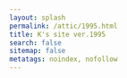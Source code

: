 ```yaml
---
layout: splash
permalink: /attic/1995.html
title: K's site ver.1995
search: false
sitemap: false
metatags: noindex, nofollow
---
```

<link rel="stylesheet" href="https://cdn.jsdelivr.net/npm/instantsearch.css@7.3.1/themes/algolia-min.css" integrity="sha256-HB49n/BZjuqiCtQQf49OdZn63XuKFaxcIHWf0HNKte8=" crossorigin="anonymous">

<div id="searchbox"></div>
<div id="powered-by"></div>
<div id="infinite-hits"></div>

<script src="https://cdn.jsdelivr.net/npm/algoliasearch@3.32.1/dist/algoliasearchLite.js" integrity="sha256-pMaJf0I78weeXGkRMBDO6jSulxC/q3sb0aPdtV2N8n0=" crossorigin="anonymous"></script>
<script src="https://cdn.jsdelivr.net/npm/instantsearch.js@3.2.0" integrity="sha256-/8usMtTwZ01jujD7KAZctG0UMk2S2NDNirGFVBbBZCM=" crossorigin="anonymous"></script>

<script src="/assets/js/1995.js"></script>